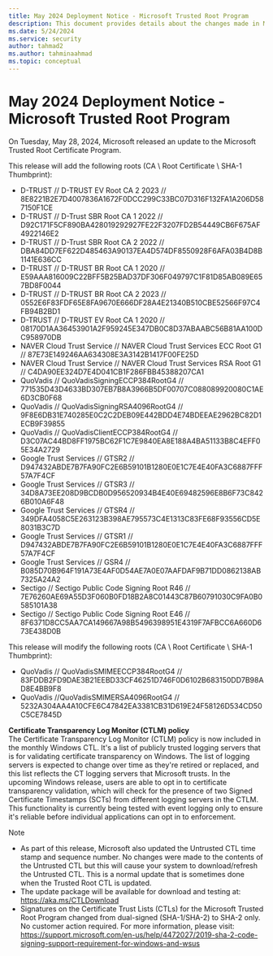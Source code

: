 ```yaml
---
title: May 2024 Deployment Notice - Microsoft Trusted Root Program 
description: This document provides details about the changes made in May 2024 to the root store.
ms.date: 5/24/2024
ms.service: security
author: tahmad2
ms.author: tahminaahmad
ms.topic: conceptual
---
```


# May 2024 Deployment Notice - Microsoft Trusted Root Program 

On Tuesday, May 28, 2024, Microsoft released an update to the Microsoft Trusted Root Certificate Program.

This release will add the following roots (CA \ Root Certificate \ SHA-1 Thumbprint):

* D-TRUST // D-TRUST EV Root CA 2 2023 // 8E8221B2E7D4007836A1672F0DCC299C33BC07D316F132FA1A206D587150F1CE
* D-TRUST // D-Trust SBR Root CA 1 2022 // D92C171F5CF890BA428019292927FE22F3207FD2B54449CB6F675AF4922146E2
* D-TRUST // D-Trust SBR Root CA 2 2022 // DBA84DD7EF622D485463A90137EA4D574DF8550928F6AFA03B4D8B1141E636CC
* D-TRUST // D-TRUST BR Root CA 1 2020 // E59AAA816009C22BFF5B25BAD37DF306F049797C1F81D85AB089E657BD8F0044
* D-TRUST // D-TRUST BR Root CA 2 2023 // 0552E6F83FDF65E8FA9670E666DF28A4E21340B510CBE52566F97C4FB94B2BD1
* D-TRUST // D-TRUST EV Root CA 1 2020 // 08170D1AA36453901A2F959245E347DB0C8D37ABAABC56B81AA100DC958970DB
* NAVER Cloud Trust Service // NAVER Cloud Trust Services ECC Root G1 // 87E73E149246AA634308E3A3142B1417F00FE25D
* NAVER Cloud Trust Service // NAVER Cloud Trust Services RSA Root G1 // C4DA90EE324D7E4D041CB1F286FBB45388207CA1
* QuoVadis // QuoVadisSigningECCP384RootG4 // 771535D43D4633BD307EB7B8A3966B5DF00707C088089920080C1AE6D3CB0F68
* QuoVadis // QuoVadisSigningRSA4096RootG4 // 9F8E6DB31E740285E0C2C2DEB09E442BDD4E74BDEEAE2962BC82D1ECB9F39855
* QuoVadis // QuoVadisClientECCP384RootG4	// D3C07AC44BD8FF1975BC62F1C7E9840EA8E188A4BA51133B8C4EFF05E34A2729
* Google Trust Services // GTSR2 // D947432ABDE7B7FA90FC2E6B59101B1280E0E1C7E4E40FA3C6887FFF57A7F4CF
* Google Trust Services // GTSR3 // 34D8A73EE208D9BCDB0D956520934B4E40E69482596E8B6F73C8426B010A6F48
* Google Trust Services // GTSR4 // 349DFA4058C5E263123B398AE795573C4E1313C83FE68F93556CD5E8031B3C7D
* Google Trust Services // GTSR1 // D947432ABDE7B7FA90FC2E6B59101B1280E0E1C7E4E40FA3C6887FFF57A7F4CF
* Google Trust Services // GSR4 // B085D70B964F191A73E4AF0D54AE7A0E07AAFDAF9B71DD0862138AB7325A24A2
* Sectigo // Sectigo Public Code Signing Root R46	// 7E76260AE69A55D3F060B0FD18B2A8C01443C87B60791030C9FA0B0585101A38
* Sectigo // Sectigo Public Code Signing Root E46	// 8F6371D8CC5AA7CA149667A98B5496398951E4319F7AFBCC6A660D673E438D0B

This release will modify the following roots (CA \ Root Certificate \ SHA-1 Thumbprint):

* QuoVadis // QuoVadisSMIMEECCP384RootG4 // 83FDDB2FD9DAE3B21EEBD33CF46251D746F0D6102B683150DD7B98AD8E4BB9F8
* QuoVadis //QuoVadisSMIMERSA4096RootG4 // 5232A304AA4A10CFE6C47842EA3381CB31D619E24F58126D534CD50C5CE7845D


**Certificate Transparency Log Monitor (CTLM) policy** <br />
The Certificate Transparency Log Monitor (CTLM) policy is now included in the monthly Windows CTL. It's a list of publicly trusted logging servers that is for validating certificate transparency on Windows. The list of logging servers is expected to change over time as they're retired or replaced, and this list reflects the CT logging servers that Microsoft trusts. In the upcoming Windows release, users are able to opt in to certificate transparency validation, which will check for the presence of two Signed Certificate Timestamps (SCTs) from different logging servers in the CTLM. This functionality is currently being tested with event logging only to ensure it's reliable before individual applications can opt in to enforcement.

>[!NOTE]
> * As part of this release, Microsoft also updated the Untrusted CTL time stamp and sequence number. No changes were made to the contents of the Untrusted CTL but this will cause your system to download/refresh the Untrusted CTL. This is a normal update that is sometimes done when the Trusted Root CTL is updated.
> * The update package will be available for download and testing at: <https://aka.ms/CTLDownload>
> * Signatures on the Certificate Trust Lists (CTLs) for the Microsoft Trusted Root Program changed from dual-signed (SHA-1/SHA-2) to SHA-2 only. No customer action required. For more information, please visit: <https://support.microsoft.com/en-us/help/4472027/2019-sha-2-code-signing-support-requirement-for-windows-and-wsus>
